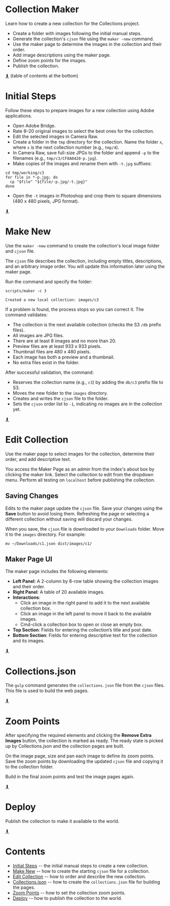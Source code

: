 # Collection Maker

Learn how to create a new collection for the Collections project.

* Create a folder with images following the initial manual steps.
* Generate the collection's `cjson` file using the `maker -new` command.
* Use the maker page to determine the images in the collection and their order.
* Add image descriptions using the maker page.
* Define zoom points for the images.
* Publish the collection.

[⬇](#Contents) (table of contents at the bottom)

# Initial Steps

Follow these steps to prepare images for a new collection using Adobe
applications.

* Open Adobe Bridge.
* Rate 8–20 original images to select the best ones for the collection.
* Edit the selected images in Camera Raw.
* Create a folder in the `tmp` directory for the collection. Name the folder `x`, where `x` is the next collection number (e.g., `tmp/4`).
* In Camera Raw, save full-size JPGs to the folder and append `-p` to the filenames (e.g., `tmp/c3/CF8A0420-p.jpg`).
* Make copies of the images and rename them with `-t.jpg` suffixes:

~~~
cd tmp/working/c3
for file in *-p.jpg; do
  cp "$file" "${file/-p.jpg/-t.jpg}"
done
~~~

* Open the `-t` images in Photoshop and crop them to square dimensions
  (480 x 480 pixels, JPG format).

[⬇](#Contents)

# Make New

Use the `maker -new` command to create the collection's local image
folder and `cjson` file.

The `cjson` file describes the collection, including empty titles,
descriptions, and an arbitrary image order. You will update this
information later using the maker page.

Run the command and specify the folder:

~~~
scripts/maker -c 3

Created a new local collection: images/c3
~~~

If a problem is found, the process stops so you can correct it. The
command validates:

* The collection is the next available collection (checks the S3 `/db` prefix files).
* All images are JPG files.
* There are at least 8 images and no more than 20.
* Preview files are at least 933 x 933 pixels.
* Thumbnail files are 480 x 480 pixels.
* Each image has both a preview and a thumbnail.
* No extra files exist in the folder.

After successful validation, the command:

* Reserves the collection name (e.g., `c3`) by adding the `db/c3` prefix file to S3.
* Moves the new folder to the `images` directory.
* Creates and writes the `cjson` file to the folder.
* Sets the `cjson` order list to `-1`, indicating no images are in the collection yet.

[⬇](#Contents)

# Edit Collection

Use the maker page to select images for the collection, determine
their order, and add descriptive text.

You access the Maker Page as an admin from the index's about box by
clicking the maker link.  Select the collection to edit from the
dropdown menu. Perform all testing on `localhost` before publishing
the collection.

## Saving Changes

Edits to the maker page update the `cjson` file. Save your changes
using the **Save** button to avoid losing them. Refreshing the page or
selecting a different collection without saving will discard your
changes.

When you save, the `cjson` file is downloaded to your `Downloads`
folder. Move it to the `images` directory. For example:

~~~
mv ~/Downloads/c1.json dist/images/c1/
~~~

## Maker Page UI

The maker page includes the following elements:

* **Left Panel**: A 2-column by 8-row table showing the collection images and their order.
* **Right Panel**: A table of 20 available images.
* **Interactions**:
  * Click an image in the right panel to add it to the next available collection box.
  * Click an image in the left panel to move it back to the available images.
  * Cmd-click a collection box to open or close an empty box.
* **Top Section**: Fields for entering the collection’s title and post date.
* **Bottom Section**: Fields for entering descriptive text for the collection and its images.

[⬇](#Contents)

# Collections.json

The `gulp` command generates the `collections.json` file from the
`cjson` files. This file is used to build the web pages.

[⬇](#Contents)

# Zoom Points

After specifying the required elements and clicking the **Remove Extra
Images** button, the collection is marked as ready. The ready state is
picked up by Collections.json and the collection pages are built.

On the image page, size and pan each image to define its zoom
points. Save the zoom points by downloading the updated `cjson` file
and copying it to the collection folder.

Build in the final zoom points and test the image pages again.

[⬇](#Contents)

# Deploy

Publish the collection to make it available to the world.

[⬇](#Contents)

# Contents

* [Initial Steps](#initial-steps) -- the initial manual steps to create a new collection.
* [Make New](#make-new) -- how to create the starting `cjson` file for a collection.
* [Edit Collection](#edit-collection) -- how to order and describe the new collection.
* [Collections.json](#collections-json) -- how to create the `collections.json` file for building the pages.
* [Zoom Points](#zoom-points) -- how to set the collection zoom points.
* [Deploy](#deploy) -- how to publish the collection to the world.